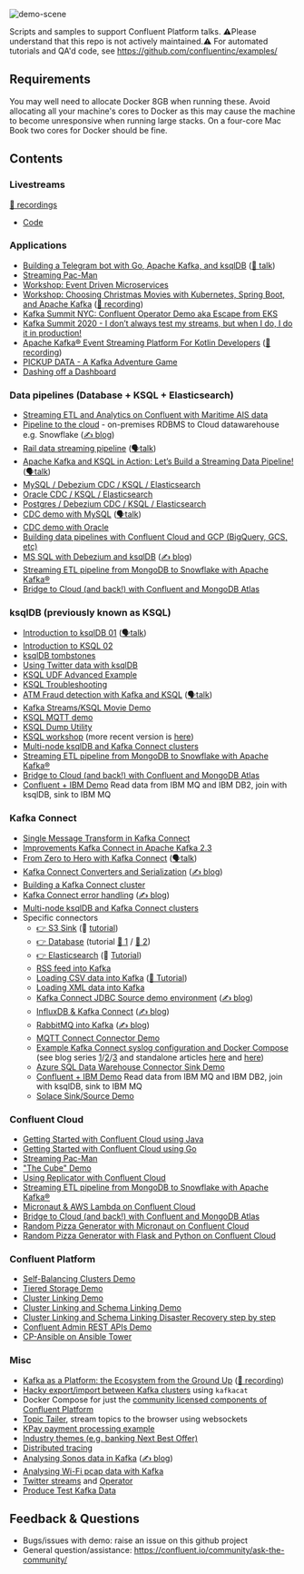 ![`demo-scene`](images/cover.png)

Scripts and samples to support Confluent Platform talks. ⚠️Please understand that this repo is not actively maintained.⚠️ For automated tutorials and QA'd code, see https://github.com/confluentinc/examples/

## Requirements

You may well need to allocate Docker 8GB when running these. Avoid allocating all your machine's cores to Docker as this may cause the machine to become unresponsive when running large stacks. On a four-core Mac Book two cores for Docker should be fine. 

## Contents

### Livestreams

[🎥 recordings](https://www.youtube.com/playlist?list=PLa7VYi0yPIH26-ppF0Gcsx-YVQQbNjDEt)

- [Code](livestreams)

###  Applications

- [Building a Telegram bot with Go, Apache Kafka, and ksqlDB](telegram-bot-carparks) ([🎥 talk](https://rmoff.dev/carpark-telegram-bot))
- [Streaming Pac-Man](streaming-pacman)
- [Workshop: Event Driven Microservices](event-driven-microservices-workshop)
- [Workshop: Choosing Christmas Movies with Kubernetes, Spring Boot, and Apache Kafka](streaming-movies-workshop) ([🎥 recording](https://www.youtube.com/watch?v=ampmQg33JtY))
- [Kafka Summit NYC: Confluent Operator Demo aka Escape from EKS](ksummit-operator-demo)
- [Kafka Summit 2020 - I don’t always test my streams, but when I do, I do it in production!](testing-streams)
- [Apache Kafka® Event Streaming Platform For Kotlin Developers](wordcount-spring-cloud-stream-kotlin) ([🎥 recording](https://youtu.be/Y-sqGKsnSHI))
- [PICKUP DATA - A Kafka Adventure Game](pickup-data-adventure-game)
- [Dashing off a Dashboard](kpi-dashboard)
  
###  Data pipelines (Database + KSQL + Elasticsearch)

- [Streaming ETL and Analytics on Confluent with Maritime AIS data](maritime-ais)
- [Pipeline to the cloud](pipeline-to-the-cloud) - on-premises RDBMS to Cloud datawarehouse e.g. Snowflake ([✍️ blog](https://www.confluent.io/blog/cloud-analytics-for-on-premises-data-streams-with-kafka/?utm_campaign=rmoff&utm_source=demo-scene))
- [Rail data streaming pipeline](rail-data-streaming-pipeline) ([🗣️talk](https://rmoff.dev/oredev19-on-track-with-kafka))
- [Apache Kafka and KSQL in Action: Let’s Build a Streaming Data Pipeline!](build-a-streaming-pipeline) ([🗣️talk](https://go.rmoff.net/devoxxuk19))
- [MySQL / Debezium CDC / KSQL / Elasticsearch](mysql-debezium-ksql-elasticsearch)
- [Oracle CDC / KSQL / Elasticsearch](oracle-ksql-elasticsearch)
- [Postgres / Debezium CDC / KSQL / Elasticsearch](postgres-debezium-ksql-elasticsearch)
- [CDC demo with MySQL](no-more-silos) ([🗣️talk](http://rmoff.dev/ksny19-no-more-silos))
- [CDC demo with Oracle](no-more-silos-oracle)
- [Building data pipelines with Confluent Cloud and GCP (BigQuery, GCS, etc)](gcp-pipeline)
- [MS SQL with Debezium and ksqlDB](mssql-to-kafka-with-ksqldb) ([✍️ blog](https://rmoff.net/2020/09/18/using-the-debezium-ms-sql-connector-with-ksqldb-embedded-kafka-connect/))
- [Streaming ETL pipeline from MongoDB to Snowflake with Apache Kafka®](streaming-etl-mongodb-snowflake)
- [Bridge to Cloud (and back!) with Confluent and MongoDB Atlas](mongodb-demo)

###  ksqlDB (previously known as KSQL)
- [Introduction to ksqlDB 01](introduction-to-ksqldb) ([🗣️talk](https://rmoff.dev/ksqldb-slides))
- [Introduction to KSQL   02](ksql-intro)
- [ksqlDB tombstones](ksqldb-tombstones)
- [Using Twitter data with ksqlDB](ksqldb-twitter)
- [KSQL UDF Advanced Example](ksql-udf-advanced-example)
- [KSQL Troubleshooting](ksql-troubleshooting)
- [ATM Fraud detection with Kafka and KSQL](ksql-atm-fraud-detection) ([🗣️talk](https://talks.rmoff.net/Cw9hbI/atm-fraud-detection-with-apache-kafka-and-ksql))
- [Kafka Streams/KSQL Movie Demo](streams-movie-demo)
- [KSQL MQTT demo](mqtt-tracker)
- [KSQL Dump Utility](ksql-dump)
- [KSQL workshop](ksql-workshop) (more recent version is [here](build-a-streaming-pipeline/workshop/))
- [Multi-node ksqlDB and Kafka Connect clusters](multi-cluster-connect-and-ksql)
- [Streaming ETL pipeline from MongoDB to Snowflake with Apache Kafka®](streaming-etl-mongodb-snowflake)
- [Bridge to Cloud (and back!) with Confluent and MongoDB Atlas](mongodb-demo)
- [Confluent + IBM Demo](ibm-demo) Read data from IBM MQ and IBM DB2, join with ksqlDB, sink to IBM MQ

###  Kafka Connect

- [Single Message Transform in Kafka Connect](kafka-connect-single-message-transforms)
- [Improvements Kafka Connect in Apache Kafka 2.3](connect-5.3-improvements)
- [From Zero to Hero with Kafka Connect](kafka-connect-zero-to-hero) ([🗣️talk](https://rmoff.dev/crunch19-zero-to-hero-kafka-connect))
- [Kafka Connect Converters and Serialization](connect-deepdive) ([✍️ blog](https://www.confluent.io/blog/kafka-connect-deep-dive-converters-serialization-explained/?utm_campaign=rmoff&utm_source=demo-scene))
- [Building a Kafka Connect cluster](connect-cluster)
- [Kafka Connect error handling](connect-error-handling) ([✍️ blog](https://www.confluent.io/blog/kafka-connect-deep-dive-error-handling-dead-letter-queues/?utm_campaign=rmoff&utm_source=demo-scene))
- [Multi-node ksqlDB and Kafka Connect clusters](multi-cluster-connect-and-ksql)
- Specific connectors
    - [ 👉 S3 Sink](kafka-to-s3) (🎥 [tutorial](https://rmoff.dev/kafka-s3-video))
    - [ 👉 Database](kafka-to-database) (tutorial [🎥 1](https://rmoff.dev/kafka-jdbc-video) / [🎥 2](https://rmoff.dev/ksqldb-jdbc-sink-video))
    - [ 👉 Elasticsearch](kafka-to-elasticsearch) (🎥 [Tutorial](https://rmoff.dev/kafka-elasticsearch-video))
    - [RSS feed into Kafka](rss-feed-into-kafka)
    - [Loading CSV data into Kafka](csv-to-kafka) ([🎥 Tutorial](https://rmoff.dev/csv-into-kafka))
    - [Loading XML data into Kafka](xml-to-kafka)
    - [Kafka Connect JDBC Source demo environment](connect-jdbc) ([✍️ blog](https://www.confluent.io/blog/kafka-connect-deep-dive-jdbc-source-connector/?utm_campaign=rmoff&utm_source=demo-scene))
    - [InfluxDB & Kafka Connect](influxdb-and-kafka) ([✍️ blog](https://rmoff.net/2020/01/23/notes-on-getting-data-into-influxdb-from-kafka-with-kafka-connect/?utm_campaign=rmoff&utm_source=demo-scene))
    - [RabbitMQ into Kafka](rabbitmq-into-kafka) ([✍️ blog](https://rmoff.net/2020/01/08/streaming-messages-from-rabbitmq-into-kafka-with-kafka-connect/?utm_campaign=rmoff&utm_source=demo-scene))
    - [MQTT Connect Connector Demo](mqtt-connect-connector-demo)
    - [Example Kafka Connect syslog configuration and Docker Compose](syslog) (see blog series [1](https://www.confluent.io/blog/real-time-syslog-processing-apache-kafka-ksql-part-1-filtering/?utm_campaign=rmoff&utm_source=demo-scene)/[2](https://www.confluent.io/blog/real-time-syslog-processing-with-apache-kafka-and-ksql-part-2-event-driven-alerting-with-slack/?utm_campaign=rmoff&utm_source=demo-scene)/[3](https://www.confluent.io/blog/real-time-syslog-processing-apache-kafka-ksql-enriching-events-with-external-data/?utm_campaign=rmoff&utm_source=demo-scene) and standalone articles [here](https://rmoff.net/2019/12/20/analysing-network-behaviour-with-ksqldb-and-mongodb/?utm_campaign=rmoff&utm_source=demo-scene) and [here](https://rmoff.net/2019/12/18/detecting-and-analysing-ssh-attacks-with-ksqldb/?utm_campaign=rmoff&utm_source=demo-scene))
    - [Azure SQL Data Warehouse Connector Sink Demo](azure-sqldw-sink-connector)
    - [Confluent + IBM Demo](ibm-demo) Read data from IBM MQ and IBM DB2, join with ksqlDB, sink to IBM MQ
    - [Solace Sink/Source Demo](solace)

###  Confluent Cloud

- [Getting Started with Confluent Cloud using Java](getting-started-with-ccloud-java)
- [Getting Started with Confluent Cloud using Go](getting-started-with-ccloud-golang)
- [Streaming Pac-Man](streaming-pacman)
- ["The Cube" Demo](ccloud-cube-demo)
- [Using Replicator with Confluent Cloud](ccloud-replicator)
- [Streaming ETL pipeline from MongoDB to Snowflake with Apache Kafka®](streaming-etl-mongodb-snowflake)
- [Micronaut & AWS Lambda on Confluent Cloud](micronaut-lambda)
- [Bridge to Cloud (and back!) with Confluent and MongoDB Atlas](mongodb-demo)
- [Random Pizza Generator with Micronaut on Confluent Cloud](micronaut-pizza-gen)
- [Random Pizza Generator with Flask and Python on Confluent Cloud](python-microservices)

###  Confluent Platform

- [Self-Balancing Clusters Demo](self-balancing)
- [Tiered Storage Demo](tiered-storage)
- [Cluster Linking Demo](cluster-linking)
- [Cluster Linking and Schema Linking Demo](cluster-linking-source-to-destination)
- [Cluster Linking and Schema Linking Disaster Recovery step by step](cluster-linking-disaster-recovery)
- [Confluent Admin REST APIs Demo](adminrest)
- [CP-Ansible on Ansible Tower](ansible-tower)

###  Misc
- [Kafka as a Platform: the Ecosystem from the Ground Up](kafka-ecosystem) ([🎥 recording](https://www.youtube.com/watch?v=qjTZ4UeJdoI))
- [Hacky export/import between Kafka clusters](export-import-with-kafkacat) using `kafkacat`
- Docker Compose for just the [community licensed components of Confluent Platform](community-components-only)
- [Topic Tailer](topic-tailer), stream topics to the browser using websockets
- [KPay payment processing example](scalable-payment-processing)
- [Industry themes (e.g. banking Next Best Offer)](industry-themes)
- [Distributed tracing](distributed-tracing)
- [Analysing Sonos data in Kafka](sonos) ([✍️ blog](https://rmoff.net/2020/01/21/monitoring-sonos-with-ksqldb-influxdb-and-grafana/))
- [Analysing Wi-Fi pcap data with Kafka](wifi-fun)
- [Twitter streams](twitter-streams) and [Operator](twitter-streams-operator)
- [Produce Test Kafka Data](gen-test-data)

## Feedback & Questions

* Bugs/issues with demo: raise an issue on this github project
* General question/assistance: https://confluent.io/community/ask-the-community/
